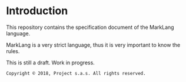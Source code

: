 # Introduction

This repository contains the specification document of the MarkLang language.

MarkLang is a very strict language, thus it is very important to know the rules.

This is still a draft. Work in progress.

```text
Copyright © 2018, Project s.a.s. All rights reserved.
```

